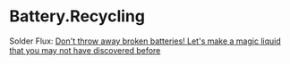 # Battery.Recycling
Solder Flux: [Don't throw away broken batteries! Let's make a magic liquid that you may not have discovered before](https://youtu.be/IhVnHQWzjDo)
